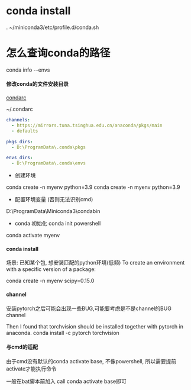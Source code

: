 
# conda install
. ~/miniconda3/etc/profile.d/conda.sh


# 怎么查询conda的路径
conda info --envs

#### 修改conda的文件安装目录
[condarc](https://docs.conda.io/projects/conda/en/latest/user-guide/configuration/use-condarc.html)

~/.condarc

~~~yaml
channels:
  - https://mirrors.tuna.tsinghua.edu.cn/anaconda/pkgs/main
  - defaults

pkgs_dirs:
  - D:\ProgramData\.conda\pkgs

envs_dirs:
  - D:\ProgramData\.conda\envs
~~~

- 创建环境

conda create -n myenv python=3.9
conda create -n myenv python=3.9

- 配置环境变量 (否则无法识别cmd)

D:\ProgramData\Miniconda3\condabin

- conda 初始化
conda init powershell  

conda activate myenv  

#### conda install
场景: 已知某个包, 想安装匹配的python环境(低频)
To create an environment with a specific version of a package:

conda create -n myenv scipy=0.15.0

#### channel
安装pytorch之后可能会出现一些BUG,可能要考虑是不是channel的BUG  
channel

Then I found that torchvision should be installed together with pytorch in anaconda.
conda install -c pytorch torchvision

#### 与cmd的适配
由于cmd没有默认的conda activate base, 不像powershell, 所以需要提前activate才能执行命令

一般在bat脚本前加入 call conda activate base即可

